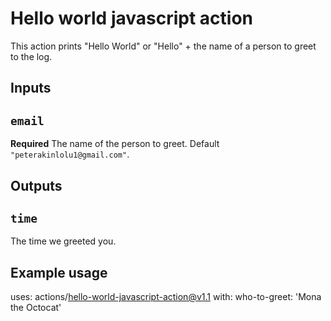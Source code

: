 # Hello world javascript action

This action prints "Hello World" or "Hello" + the name of a person to greet to the log.

## Inputs

## `email`

**Required** The name of the person to greet. Default `"peterakinlolu1@gmail.com"`.

## Outputs

## `time`

The time we greeted you.

## Example usage

uses: actions/hello-world-javascript-action@v1.1
with:
  who-to-greet: 'Mona the Octocat'